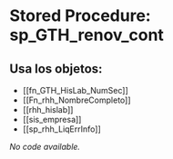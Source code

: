 # Stored Procedure: sp_GTH_renov_cont

## Usa los objetos:
- [[fn_GTH_HisLab_NumSec]]
- [[Fn_rhh_NombreCompleto]]
- [[rhh_hislab]]
- [[sis_empresa]]
- [[sp_rhh_LiqErrInfo]]

*No code available.*
